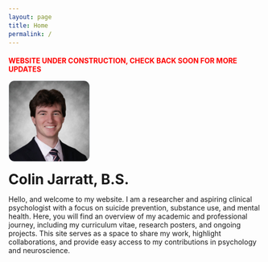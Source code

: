 ```yaml
---
layout: page
title: Home
permalink: /
---
```


<p style="color:red; font-weight:bold; margin-top:20px;">
  WEBSITE UNDER CONSTRUCTION, CHECK BACK SOON FOR MORE UPDATES
</p>

<div style="display:flex;gap:18px;align-items:flex-start;flex-wrap:wrap;">
  <img src="/assets/images/CJ Headshot 2024.jpg" alt="Colin Jarratt headshot" style="width:160px;height:160px;border-radius:12px;border:1px solid #e5e7eb;background:#f3f4f6;object-fit:cover;">
  <div>
    <h1 style="margin:0 0 8px 0;">Colin Jarratt, B.S.</h1>
    <p>Hello, and welcome to my website. I am a researcher and aspiring clinical psychologist with a focus on suicide prevention, substance use, and mental health. Here, you will find an overview of my academic and professional journey, including my curriculum vitae, research posters, and ongoing projects. This site serves as a space to share my work, highlight collaborations, and provide easy access to my contributions in psychology and neuroscience.</p>
  </div>
</div>
